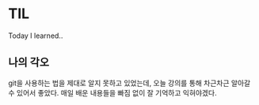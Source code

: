 # TIL
Today I learned..

## 나의 각오
git을 사용하는 법을 제대로 알지 못하고 있었는데, 오늘 강의를 통해 차근차근 알아갈 수 있어서 좋았다. 매일 배운 내용들을 빠짐 없이 잘 기억하고 익혀야겠다.
